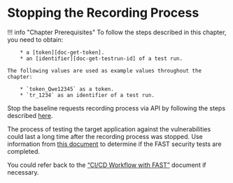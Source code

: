 [doc-get-token]:                    prerequisites.md#anchor-token
[doc-get-testrun-id]:               node-deployment.md#obtaining-a-test-run

[doc-about-recording]:              ../operations/internals.md#test-run
[doc-stop-recording]:               ../operations/stop-recording.md#stopping-the-recording-process-via-api
[doc-waiting-for-tests]:            waiting-for-tests.md

[doc-integration-overview]:         integration-overview.md

#   Stopping the Recording Process

!!! info "Chapter Prerequisites"
    To follow the steps described in this chapter, you need to obtain:
        
        * a [token][doc-get-token].
        * an [identifier][doc-get-testrun-id] of a test run.
    
    The following values are used as example values throughout the chapter:

        * `token_Qwe12345` as a token.
        * `tr_1234` as an identifier of a test run.

Stop the baseline requests recording process via API by following the steps described [here][doc-stop-recording].

The process of testing the target application against the vulnerabilities could last a long time after the recording process was stopped. Use information from [this document][doc-waiting-for-tests] to determine if the FAST security tests are completed.

 You could refer back to the [“CI/CD Workflow with FAST”][doc-integration-overview] document if necessary.